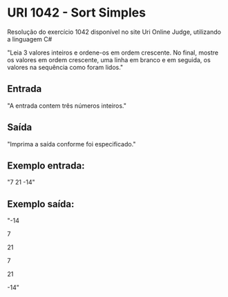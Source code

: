 # URI 1042 - Sort Simples
Resolução do exercício 1042 disponível no site Uri Online Judge, utilizando a linguagem C#

"Leia 3 valores inteiros e ordene-os em ordem crescente. No final, mostre os valores em ordem crescente, uma linha em branco e em seguida, os valores na sequência como foram lidos."

## Entrada
"A entrada contem três números inteiros."

## Saída
"Imprima a saída conforme foi especificado."

## Exemplo entrada:
"7 21 -14"

## Exemplo saída:

"-14

7

21


7

21

-14"
